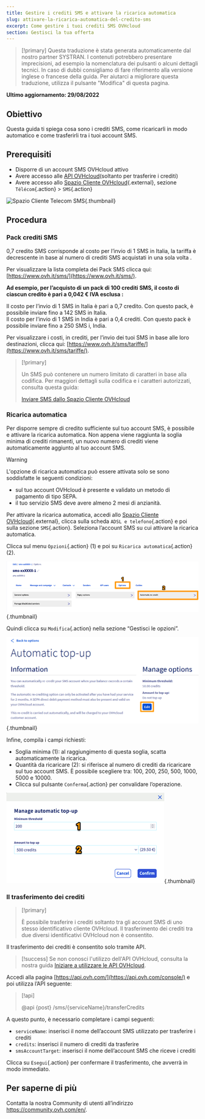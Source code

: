 ```yaml
---
title: Gestire i crediti SMS e attivare la ricarica automatica
slug: attivare-la-ricarica-automatica-del-credito-sms 
excerpt: Come gestire i tuoi crediti SMS OVHcloud
section: Gestisci la tua offerta
---
```


> [!primary]
> Questa traduzione è stata generata automaticamente dal nostro partner SYSTRAN. I contenuti potrebbero presentare imprecisioni, ad esempio la nomenclatura dei pulsanti o alcuni dettagli tecnici. In caso di dubbi consigliamo di fare riferimento alla versione inglese o francese della guida. Per aiutarci a migliorare questa traduzione, utilizza il pulsante "Modifica" di questa pagina.
>

**Ultimo aggiornamento: 29/08/2022**

## Obiettivo

Questa guida ti spiega cosa sono i crediti SMS, come ricaricarli in modo automatico e come trasferirli tra i tuoi account SMS.

## Prerequisiti

- Disporre di un account SMS OVHcloud attivo
- Avere accesso alle [API OVHcloud](https://api.ovh.com/console/)(soltanto per trasferire i crediti)
- Avere accesso allo [Spazio Cliente OVHcloud](https://www.ovh.com/auth/?action=gotomanager&from=https://www.ovh.it/&ovhSubsidiary=it){.external}, sezione `Télécom`{.action} > `SMS`{.action}

![Spazio Cliente Telecom SMS](https://raw.githubusercontent.com/ovh/docs/master/templates/control-panel/product-selection/telecom/tpl-telecom-03-en-sms.png){.thumbnail}

## Procedura

### Pack crediti SMS

0,7 credito SMS corrisponde al costo per l’invio di 1 SMS in Italia, la tariffa è decrescente in base al numero di crediti SMS acquistati in una sola volta . 

Per visualizzare la lista completa dei Pack SMS clicca qui: [https://www.ovh.it/sms/](https://www.ovh.it/sms/).

**Ad esempio, per l’acquisto di un pack di 100 crediti SMS, il costo di ciascun credito è pari a 0,042 € IVA esclusa :**

Il costo per l’invio di 1 SMS in Italia è pari a 0,7 credito. Con questo pack, è possibile inviare fino a 142 SMS in Italia.<br>
Il costo per l’invio di 1 SMS in India è pari a 0,4 crediti. Con questo pack è possibile inviare fino a 250 SMS i, India.

Per visualizzare i costi, in crediti, per l’invio dei tuoi SMS in base alle loro destinazioni, clicca qui: [https://www.ovh.it/sms/tariffe/](https://www.ovh.it/sms/tariffe/).

> [!primary]
>
> Un SMS può contenere un numero limitato di caratteri in base alla codifica. Per maggiori dettagli sulla codifica e i caratteri autorizzati, consulta questa guida: 
> 
> [Inviare SMS dallo Spazio Cliente OVHcloud](../inviare_sms_dallo_spazio_cliente/#step--2-scrivi-il-tuo-sms)
>

### Ricarica automatica

Per disporre sempre di credito sufficiente sul tuo account SMS, è possibile e attivare la ricarica automatica. Non appena viene raggiunta la soglia minima di crediti rimanenti, un nuovo numero di crediti viene automaticamente aggiunto al tuo account SMS.

> [!warning]
>
> L'opzione di ricarica automatica può essere attivata solo se sono soddisfatte le seguenti condizioni:
>
> - sul tuo account OVHcloud è presente e validato un metodo di pagamento di tipo SEPA.
> - il tuo servizio SMS deve avere almeno 2 mesi di anzianità.

Per attivare la ricarica automatica, accedi allo [Spazio Cliente OVHcloud](https://www.ovh.com/auth/?action=gotomanager&from=https://www.ovh.it/&ovhSubsidiary=it){.external}, clicca sulla scheda `ADSL e telefono`{.action} e poi sulla sezione `SMS`{.action}. Seleziona l’account SMS su cui attivare la ricarica automatica.

Clicca sul menu `Opzioni`{.action} (1) e poi su `Ricarica automatica`{.action} (2).

![credit sms](images/smscredit01.png){.thumbnail}

Quindi clicca su `Modifica`{.action} nella sezione “Gestisci le opzioni”.

![credit sms](images/smscredit02.png){.thumbnail}

Infine, compila i campi richiesti:

- Soglia minima (1): al raggiungimento di questa soglia, scatta automaticamente la ricarica.
- Quantità da ricaricare (2): si riferisce al numero di crediti da ricaricare sul tuo account SMS. È possibile scegliere tra: 100, 200, 250, 500, 1000, 5000 e 10000.
- Clicca sul pulsante `Conferma`{.action} per convalidare l’operazione.

![credit sms](images/smscredit03.png){.thumbnail}

### Il trasferimento dei crediti

> [!primary]
>
> È possibile trasferire i crediti soltanto tra gli account SMS di uno stesso identificativo cliente OVHcloud. Il trasferimento dei crediti tra due diversi identificativi OVHcloud non è consentito.
>

Il trasferimento dei crediti è consentito solo tramite API.

> [!success]
> Se non conosci l'utilizzo dell'API OVHcloud, consulta la nostra guida [Iniziare a utilizzare le API OVHcloud](https://docs.ovh.com/it/api/first-steps-with-ovh-api/).

Accedi alla pagina [https://api.ovh.com/](https://api.ovh.com/console/) e poi utilizza l’API seguente:

> [!api]
>
> @api {post} /sms/{serviceName}/transferCredits
>

A questo punto, è necessario completare i campi seguenti:

- `serviceName`: inserisci il nome dell’account SMS utilizzato per trasferire i crediti
- `credits`: inserisci il numero di crediti da trasferire
- `smsAccountTarget`: inserisci il nome dell’account SMS che riceve i crediti

Clicca su `Esegui`{.action} per confermare il trasferimento, che avverrà in modo immediato.

## Per saperne di più

Contatta la nostra Community di utenti all’indirizzo <https://community.ovh.com/en/>.
